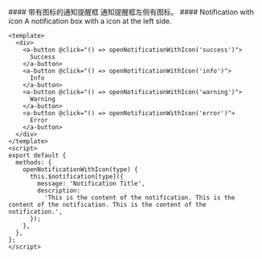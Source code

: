 <cn>
#### 带有图标的通知提醒框
通知提醒框左侧有图标。
</cn>

<us>
#### Notification with icon
A notification box with a icon at the left side.
</us>

```vue
<template>
  <div>
    <a-button @click="() => openNotificationWithIcon('success')">
      Success
    </a-button>
    <a-button @click="() => openNotificationWithIcon('info')">
      Info
    </a-button>
    <a-button @click="() => openNotificationWithIcon('warning')">
      Warning
    </a-button>
    <a-button @click="() => openNotificationWithIcon('error')">
      Error
    </a-button>
  </div>
</template>
<script>
export default {
  methods: {
    openNotificationWithIcon(type) {
      this.$notification[type]({
        message: 'Notification Title',
        description:
          'This is the content of the notification. This is the content of the notification. This is the content of the notification.',
      });
    },
  },
};
</script>
```
